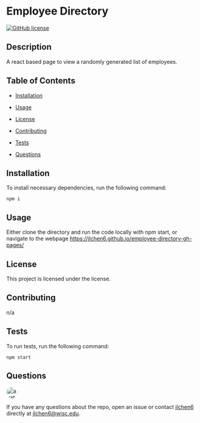 
# Employee Directory
[![GitHub license](https://img.shields.io/badge/license--blue.svg)](https://github.com/jlchen6/employee-directory)

## Description

A react based page to view a randomly generated list of employees. 

## Table of Contents 

* [Installation](#installation)

* [Usage](#usage)

* [License](#license)

* [Contributing](#contributing)

* [Tests](#tests)

* [Questions](#questions)

## Installation

To install necessary dependencies, run the following command:

```
npm i
```

## Usage

Either clone the directory and run the code locally with npm start, or navigate to the webpage https://jlchen6.github.io/employee-directory-gh-pages/

## License

This project is licensed under the  license.
  
## Contributing

n/a

## Tests

To run tests, run the following command:

```
npm start
```

## Questions

<img src="https://avatars1.githubusercontent.com/u/10055114?v=4" alt="avatar" style="border-radius: 16px" width="30" />

If you have any questions about the repo, open an issue or contact [jlchen6](https://github.com/jlchen6) directly at jlchen6@wisc.edu.

